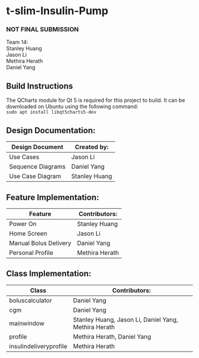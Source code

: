 # t-slim-Insulin-Pump

### NOT FINAL SUBMISSION

Team 14: \
Stanley Huang \
Jason Li \
Methira Herath \
Daniel Yang

## Build Instructions
The QCharts module for Qt 5 is required for this project to build. It can be downloaded on Ubuntu using the following command: \
``` sudo apt install libqt5charts5-dev ```


## Design Documentation:

| Design Document   | Created by:   |
|-------------------|---------------|
| Use Cases         | Jason Li      | 
| Sequence Diagrams | Daniel Yang   |
| Use Case Diagram  | Stanley Huang |

## Feature Implementation:

| Feature      | Contributors: |
|--------------|---------------|
| Power On     | Stanley Huang |
| Home Screen  | Jason Li      |
| Manual Bolus Delivery | Daniel Yang   |
| Personal Profile | Methira Herath |


## Class Implementation:

| Class           | Contributors:                        |
|-----------------|--------------------------------------|
| boluscalculator | Daniel Yang                          |
| cgm             | Daniel Yang                          |
| mainwindow      | Stanley Huang, Jason Li, Daniel Yang, Methira Herath |
| profile         | Methira Herath, Daniel Yang          |
| insulindeliveryprofile | Methira Herath |
